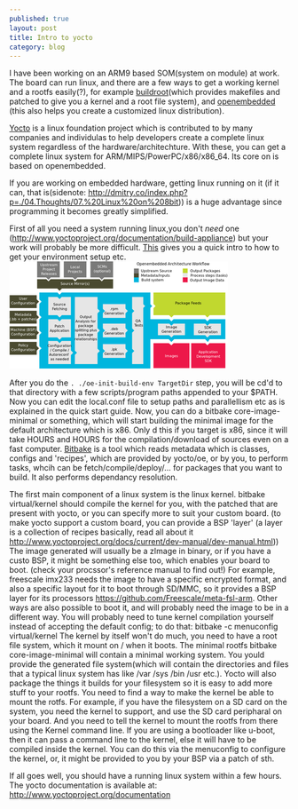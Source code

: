 ```yaml
---
published: true
layout: post
title: Intro to yocto
category: blog
---
```


I have been working on an ARM9 based SOM(system on module) at work.
The board can run linux, and there are a few ways to get a working 
kernel and a rootfs easily(?), for example 
[buildroot](http://buildroot.uclibc.org/)(which provides makefiles
and patched to give you a kernel and a root file system),
and [openembedded](http://www.openembedded.org/wiki/Main_Page) (this 
also helps you create a customized linux distribution).

[Yocto](http://www.yoctoproject.org) is a linux foundation project 
which is contributed to by many companies and individulas to help
developers create a complete linux system regardless of the 
hardware/architechture. With these, you can get a complete linux
system for ARM/MIPS/PowerPC/x86/x86_64. Its core on is based on 
openembedded.

If you are working on embedded hardware, getting linux running on it
(if it can, that is(sidenote: http://dmitry.co/index.php?p=./04.Thoughts/07.%20Linux%20on%208bit)) 
is a huge advantage since programming it becomes greatly simplified.

First of all you need a system running linux,you don't _need_ one
(http://www.yoctoproject.org/documentation/build-appliance) but your
work will probably be more difficult. [This](http://www.yoctoproject.org/docs/current/yocto-project-qs/yocto-project-qs.html)
gives you a quick intro to how to get your environment setup etc.
![Yocto](/images/yocto.png)

After you do the `. ./oe-init-build-env TargetDir` step, you will be 
cd'd to that directory with a few scripts/program paths appended to
your $PATH. Now you can edit the local.conf file  to setup paths and parallellism etc
as is explained in the quick start guide. Now, you can do a bitbake 
core-image-minimal or something, which will start building the
minimal image for the default architecture which is x86. Only d this if you target 
is x86, since it will take HOURS and HOURS for the compilation/download of
sources even on a fast computer. [Bitbake](http://en.wikipedia.org/wiki/BitBake) is a tool which reads metadata
which is classes, configs and 'recipes', which are provided by yocto/oe,
or by you, to perform tasks, whcih can be fetch/compile/deploy/... for 
packages that you want to build. It also performs dependancy resolution.

The first main component of a linux system is the linux kernel.
	bitbake virtual/kernel
should compile the kernel for you, with the patched that are present
with yocto, or you can specify more to suit your custom board.
(to make yocto support a custom board, you can provide a BSP 'layer'
(a layer is a collection of recipes basically, read all about it http://www.yoctoproject.org/docs/current/dev-manual/dev-manual.html))
The image generated will usually be a zImage in binary, or if you have
a custo BSP, it might be something else too, which enables your board to boot.
(check your procssor's reference manual to find out!)
For example, freescale imx233 needs the image to have a specific encrypted format,
and also a specific layout for it to boot through SD/MMC, so it
provides a BSP layer for its processors https://github.com/Freescale/meta-fsl-arm. 
Other ways are also possible to boot it, and will probably need the image 
to be in a different way. You will probably need to tune kernel compilation
yourself instead of accepting the default config; to do that:
	bitbake -c menuconfig virtual/kernel
The kernel by itself won't do much, you need to have a root file system, 
which it mount on / when it boots. The minimal rootfs
	bitbake core-image-minimal
will contain a minimal working system. You yould provide the generated 
file system(which will contain the directories and files that a 
typical linux system has like /var /sys /bin /usr etc.). Yocto will
also package the things it builds for your filesystem so it is
easy to add more stuff to your rootfs. You need to find a way to make
the kernel be able to mount the rotfs. For example, if you have the 
filesystem on a SD card on the system, you need the kernel to support,
and use the SD card peripharal on your board. And you need to tell the
kernel to mount the rootfs from there using the Kernel command line.
If you are using a bootloader like u-boot, then it can pass a command 
line to the kernel, else it will have to be compiled inside the kernel.
You can do this via the menuconfig to configure the kernel, or, it
might be provided to you by your BSP via a patch of sth.

If all goes well, you should have a running linux system within a few
hours. The yocto documentation is available at:
	http://www.yoctoproject.org/documentation 
